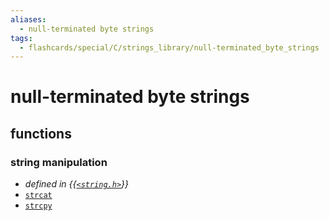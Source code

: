```yaml
---
aliases:
  - null-terminated byte strings
tags:
  - flashcards/special/C/strings_library/null-terminated_byte_strings
---
```


# null-terminated byte strings

## functions

### string manipulation

- _defined in {{[`<string.h>`](../../../general/C%20string%20handling.md)}}_
- [`strcat`](null-terminated%20byte%20strings/strcat.md)
- [`strcpy`](null-terminated%20byte%20strings/strcpy.md) <!--SR:!2023-10-23,44,290-->
